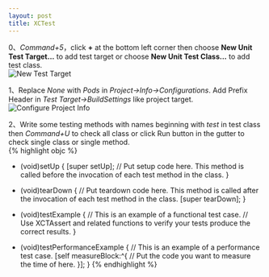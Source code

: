```yaml
---
layout: post
title: XCTest
---
```


0、*Command+5*，click **+** at the bottom left corner then choose **New Unit Test Target...** to add test target or choose **New Unit Test Class...** to add test class.  
![New Test Target]({{site.baseurl}}/assets/xctest/new_test_target.png)  

1、Replace *None* with *Pods* in *Project->Info->Configurations*. Add Prefix Header in *Test Target->BuildSettings* like project target.
![Configure Project Info]({{site.baseurl}}/assets/xctest/configure_project.png)  

2、Write some testing methods with names beginning with *test* in test class then *Command+U* to check all class or click Run button in the gutter to check single class or single method.  
{% highlight objc %}
- (void)setUp {
    [super setUp];
    // Put setup code here. This method is called before the invocation of each test method in the class.
}

- (void)tearDown {
    // Put teardown code here. This method is called after the invocation of each test method in the class.
    [super tearDown];
}

- (void)testExample {
    // This is an example of a functional test case.
    // Use XCTAssert and related functions to verify your tests produce the correct results.
}

- (void)testPerformanceExample {
    // This is an example of a performance test case.
    [self measureBlock:^{
        // Put the code you want to measure the time of here.
    }];
}
{% endhighlight %}
